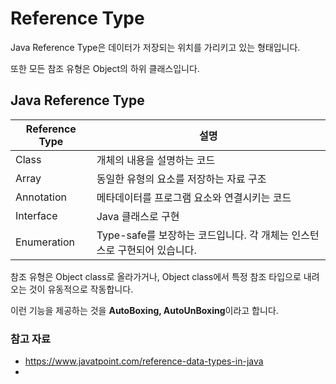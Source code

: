 # Reference Type
Java Reference Type은 데이터가 저장되는 위치를 가리키고 있는 형태입니다.

또한 모든 참조 유형은 Object의 하위 클래스입니다.

## Java Reference Type
| Reference Type | 설명                                            |
|----------------|-----------------------------------------------|
| Class          | 개체의 내용을 설명하는 코드                               |
| Array          | 동일한 유형의 요소를 저장하는 자료 구조                        |
| Annotation     | 메타데이터를 프로그램 요소와 연결시키는 코드                      |
| Interface      | Java 클래스로 구현                                  |
| Enumeration    | Type-safe를 보장하는 코드입니다. 각 개체는 인스턴스로 구현되어 있습니다. |

참조 유형은 Object class로 올라가거나, Object class에서 특정 참조 타입으로 내려오는 것이 유동적으로 작동합니다.

이런 기능을 제공하는 것을 **AutoBoxing, AutoUnBoxing**이라고 합니다.

### 참고 자료
- https://www.javatpoint.com/reference-data-types-in-java
- 